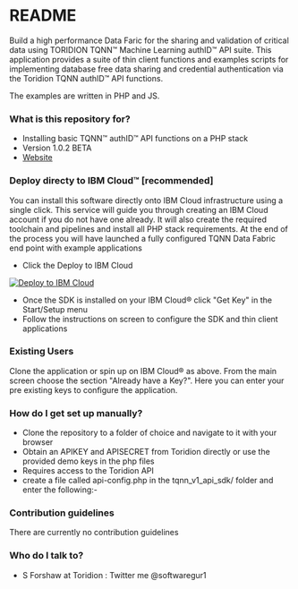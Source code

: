 # README #

Build a high performance Data Faric for the sharing and validation of critical data using TORIDION TQNN&trade; Machine Learning authID&trade; API suite. This application provides a suite of thin client functions and examples scripts for implementing database free data sharing and credential authentication via the Toridion TQNN authID&trade; API functions.

The examples are written in PHP and JS.  

### What is this repository for? ###

* Installing basic TQNN&trade; authID&trade; API functions on a PHP stack
* Version 1.0.2 BETA
* [Website](https://www.toridion.com/page/authid-on-ibm-cloud)

### Deploy directy to IBM Cloud&trade; [recommended] ###

You can install this software directly onto IBM Cloud infrastructure using a single click. This service will guide you through creating an IBM Cloud account if you do not have one already. 
It will also create the required toolchain and pipelines and install all PHP stack requirements. At the end of the process you will have launched a fully configured TQNN Data Fabric end point with example applications

* Click the Deploy to IBM Cloud

[![Deploy to IBM Cloud](https://cloud.ibm.com/devops/setup/deploy/button.png)](https://cloud.ibm.com/devops/setup/deploy?repository=https://github.com/forshaws/tqnn1.git)

* Once the SDK is installed on your IBM Cloud&reg; click "Get Key" in the Start/Setup menu
* Follow the instructions on screen to configure the SDK and thin client applications

### Existing Users ###
Clone the application or spin up on IBM Cloud&reg; as above. From the main screen choose the section "Already have a Key?". Here you can enter your pre existing keys to configure the application. 

### How do I get set up manually? ###

* Clone the repository to a folder of choice and navigate to it with your browser
* Obtain an APIKEY and APISECRET from Toridion directly or use the provided demo keys in the php files
* Requires access to the Toridion API
* create a file called api-config.php in the tqnn_v1_api_sdk/ folder and enter the following:-

<?php
$apipath="https://api.toridion.com"; //the path to your API - default is Toridion public API
?>

### Contribution guidelines ###

There are currently no contribution guidelines

### Who do I talk to? ###

* S Forshaw at Toridion : Twitter me @softwaregur1 
